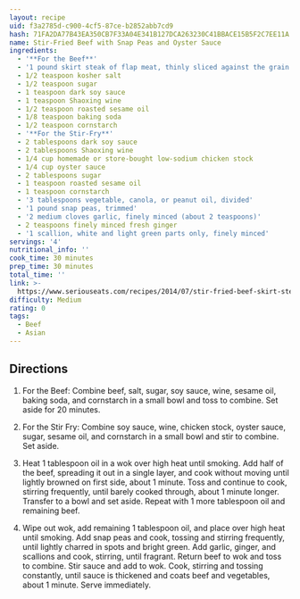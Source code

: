 ```yaml
---
layout: recipe
uid: f3a2785d-c900-4cf5-87ce-b2852abb7cd9
hash: 71FA2DA77B43EA350CB7F33A04E341B127DCA263230C41BBACE15B5F2C7EE11A
name: Stir-Fried Beef with Snap Peas and Oyster Sauce
ingredients:
  - '**For the Beef**'
  - '1 pound skirt steak of flap meat, thinly sliced against the grain'
  - 1/2 teaspoon kosher salt
  - 1/2 teaspoon sugar
  - 1 teaspoon dark soy sauce
  - 1 teaspoon Shaoxing wine
  - 1/2 teaspoon roasted sesame oil
  - 1/8 teaspoon baking soda
  - 1/2 teaspoon cornstarch
  - '**For the Stir-Fry**'
  - 2 tablespoons dark soy sauce
  - 2 tablespoons Shaoxing wine
  - 1/4 cup homemade or store-bought low-sodium chicken stock
  - 1/4 cup oyster sauce
  - 2 tablespoons sugar
  - 1 teaspoon roasted sesame oil
  - 1 teaspoon cornstarch
  - '3 tablespoons vegetable, canola, or peanut oil, divided'
  - '1 pound snap peas, trimmed'
  - '2 medium cloves garlic, finely minced (about 2 teaspoons)'
  - 2 teaspoons finely minced fresh ginger
  - '1 scallion, white and light green parts only, finely minced'
servings: '4'
nutritional_info: ''
cook_time: 30 minutes
prep_time: 30 minutes
total_time: ''
link: >-
  https://www.seriouseats.com/recipes/2014/07/stir-fried-beef-skirt-steak-snap-peas-oyster-sauce-recipe.html
difficulty: Medium
rating: 0
tags:
  - Beef
  - Asian
---
```


## Directions

1. For the Beef: Combine beef, salt, sugar, soy sauce, wine, sesame oil, baking soda, and cornstarch in a small bowl and toss to combine. Set aside for 20 minutes.

2. For the Stir Fry: Combine soy sauce, wine, chicken stock, oyster sauce, sugar, sesame oil, and cornstarch in a small bowl and stir to combine. Set aside.

3. Heat 1 tablespoon oil in a wok over high heat until smoking. Add half of the beef, spreading it out in a single layer, and cook without moving until lightly browned on first side, about 1 minute. Toss and continue to cook, stirring frequently, until barely cooked through, about 1 minute longer. Transfer to a bowl and set aside. Repeat with 1 more tablespoon oil and remaining beef.

4. Wipe out wok, add remaining 1 tablespoon oil, and place over high heat until smoking. Add snap peas and cook, tossing and stirring frequently, until lightly charred in spots and bright green. Add garlic, ginger, and scallions and cook, stirring, until fragrant. Return beef to wok and toss to combine. Stir sauce and add to wok. Cook, stirring and tossing constantly, until sauce is thickened and coats beef and vegetables, about 1 minute. Serve immediately.
